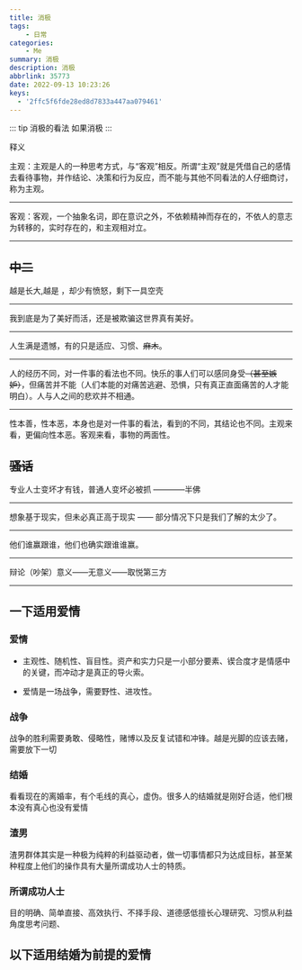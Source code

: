 ```yaml
---
title: 消极
tags: 
    - 日常
categories: 
    - Me
summary: 消极
description: 消极
abbrlink: 35773
date: 2022-09-13 10:23:26
keys: 
  - '2ffc5f6fde28ed8d7833a447aa079461'
---
```


::: tip 消极的看法
   如果消极
:::

<!-- more -->


释义

主观：主观是人的一种思考方式，与“客观”相反。所谓“主观”就是凭借自己的感情去看待事物，并作结论、决策和行为反应，而不能与其他不同看法的人仔细商讨，称为主观。

---

客观：客观，一个抽象名词，即在意识之外，不依赖精神而存在的，不依人的意志为转移的，实时存在的，和主观相对立。

---







## ~~中二~~

越是长大,越是		，却少有愤怒，剩下一具空壳

---

我到底是为了美好而活，还是被欺骗这世界真有美好。

---

人生满是遗憾，有的只是适应、习惯、~~麻木~~。

---

人的经历不同，对一件事的看法也不同。快乐的事人们可以感同身受~~（甚至嫉妒）~~，但痛苦并不能（人们本能的对痛苦逃避、恐惧，只有真正直面痛苦的人才能明白）。人与人之间的悲欢并不相通。

---

性本善，性本恶，本身也是对一件事的看法，看到的不同，其结论也不同。主观来看，更偏向性本恶。客观来看，事物的两面性。



## ~~骚话~~

专业人士变坏才有钱，普通人变坏必被抓 ————半佛

---

想象基于现实，但未必真正高于现实  ——  部分情况下只是我们了解的太少了。

---

他们谁赢跟谁，他们也确实跟谁谁赢。

---

辩论（吵架）意义——无意义——取悦第三方

---





## 一下适用爱情

### 爱情

- 主观性、随机性、盲目性。资产和实力只是一小部分要素、锲合度才是情感中的关键，而冲动才是真正的导火索。

- 爱情是一场战争，需要野性、进攻性。



### 战争

战争的胜利需要勇敢、侵略性，赌博以及反复试错和冲锋。越是光脚的应该去赌，需要放下一切



### 结婚

看看现在的离婚率，有个毛线的真心，虚伪。很多人的结婚就是刚好合适，他们根本没有真心也没有爱情



### 渣男

渣男群体其实是一种极为纯粹的利益驱动者，做一切事情都只为达成目标，甚至某种程度上他们的操作具有大量所谓成功人士的特质。



### 所谓成功人士

目的明确、简单直接、高效执行、不择手段、道德感低擅长心理研究、习惯从利益角度思考问题、



## 以下适用结婚为前提的爱情